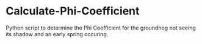 # Calculate-Phi-Coefficient
Python script to determine the Phi Coefficient for the groundhog not seeing its shadow and an early spring occuring. 
